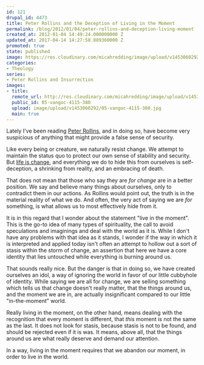 ```yaml
---
id: 121
drupal_id: 4473
title: Peter Rollins and the Deception of Living in the Moment
permalink: /blog/2012/01/04/peter-rollins-and-deception-living-moment
created_at: 2012-01-04 14:49:24.000000000 Z
updated_at: 2017-04-14 14:27:58.889360000 Z
promoted: true
state: published
image: https://res.cloudinary.com/micahredding/image/upload/v1453060292/05-vangoc-4115-380.jpg
categories:
- Theology
series:
- Peter Rollins and Insurrection
images:
- title: 
  remote_url: http://res.cloudinary.com/micahredding/image/upload/v1453060292/05-vangoc-4115-380.jpg
  public_id: 05-vangoc-4115-380
  upload: image/upload/v1453060292/05-vangoc-4115-380.jpg
  main: true
---
```

Lately I've been reading [Peter Rollins](http://peterrollins.net/), and in doing so, have become very suspicious of anything that might provide a false sense of security. 

Like every being or creature, we naturally resist change. We attempt to maintain the status quo to protect our own sense of stability and security. But [life is change](http://micahredding.com/blog/2012/01/01/new-years-resolve-change), and everything we do to hide this from ourselves is self-deception, a shrinking from reality, and an embracing of death. 

That does not mean that those who say they are *for change* are in a better position. We say and believe many things about ourselves, only to contradict them in our actions. As Rollins would point out, the truth is in the material reality of what we do. And often, the very act of saying we are *for* something, is what allows us to most effectively hide from it. 

It is in this regard that I wonder about the statement "live in the moment". This is the go-to idea of many types of spirituality, the call to avoid speculations and imaginings and deal with the world as it is. While I don't have any problems with that idea as it stands, I wonder if the way in which it is interpreted and applied today isn't often an attempt to hollow out a sort of stasis within the storm of change, an assertion that here we have a core identity that lies untouched while everything is burning around us. 

That sounds really nice. But the danger is that in doing so, we have created ourselves an idol, a way of ignoring the world in favor of our little cubbyhole of identity. While saying we are all for change, we are selling something which tells us that change doesn't really matter, that the things around us, and the moment we are in, are actually insignificant compared to our little "in-the-moment" world. 

Really living in the moment, on the other hand, means dealing with the recognition that every moment is different, that *this* moment is not the same as the last. It does not look for stasis, because stasis is not to be found, and should be rejected even if it is was. It means, above all, that the things around us are what really deserve and demand our attention.

In a way, living in the moment requires that we abandon our moment, in order to live in the world.
  
  
